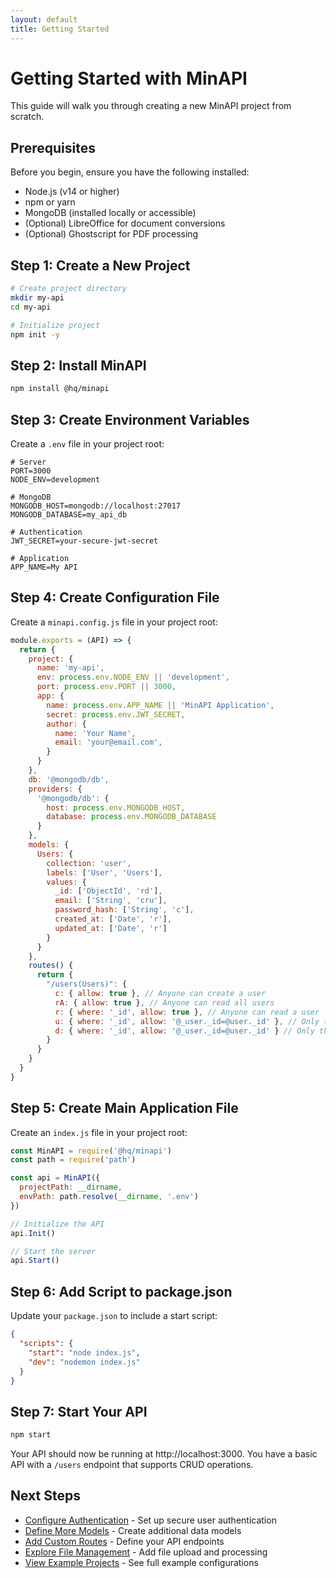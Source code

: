 ```yaml
---
layout: default
title: Getting Started
---
```


# Getting Started with MinAPI

This guide will walk you through creating a new MinAPI project from scratch.

## Prerequisites

Before you begin, ensure you have the following installed:

- Node.js (v14 or higher)
- npm or yarn
- MongoDB (installed locally or accessible)
- (Optional) LibreOffice for document conversions
- (Optional) Ghostscript for PDF processing

## Step 1: Create a New Project

```bash
# Create project directory
mkdir my-api
cd my-api

# Initialize project
npm init -y
```

## Step 2: Install MinAPI

```bash
npm install @hq/minapi
```

## Step 3: Create Environment Variables

Create a `.env` file in your project root:

```
# Server
PORT=3000
NODE_ENV=development

# MongoDB
MONGODB_HOST=mongodb://localhost:27017
MONGODB_DATABASE=my_api_db

# Authentication
JWT_SECRET=your-secure-jwt-secret

# Application
APP_NAME=My API
```

## Step 4: Create Configuration File

Create a `minapi.config.js` file in your project root:

```javascript
module.exports = (API) => {
  return {
    project: {
      name: 'my-api',
      env: process.env.NODE_ENV || 'development',
      port: process.env.PORT || 3000,
      app: {
        name: process.env.APP_NAME || 'MinAPI Application',
        secret: process.env.JWT_SECRET,
        author: {
          name: 'Your Name',
          email: 'your@email.com',
        }
      }
    },
    db: '@mongodb/db',
    providers: {
      '@mongodb/db': {
        host: process.env.MONGODB_HOST,
        database: process.env.MONGODB_DATABASE
      }
    },
    models: {
      Users: {
        collection: 'user',
        labels: ['User', 'Users'],
        values: {
          _id: ['ObjectId', 'rd'],
          email: ['String', 'cru'],
          password_hash: ['String', 'c'],
          created_at: ['Date', 'r'],
          updated_at: ['Date', 'r']
        }
      }
    },
    routes() {
      return {
        "/users(Users)": {
          c: { allow: true }, // Anyone can create a user
          rA: { allow: true }, // Anyone can read all users
          r: { where: '_id', allow: true }, // Anyone can read a user
          u: { where: '_id', allow: '@_user._id=@user._id' }, // Only the user can update themselves
          d: { where: '_id', allow: '@_user._id=@user._id' } // Only the user can delete themselves
        }
      }
    }
  }
}
```

## Step 5: Create Main Application File

Create an `index.js` file in your project root:

```javascript
const MinAPI = require('@hq/minapi')
const path = require('path')

const api = MinAPI({
  projectPath: __dirname,
  envPath: path.resolve(__dirname, '.env')
})

// Initialize the API
api.Init()

// Start the server
api.Start()
```

## Step 6: Add Script to package.json

Update your `package.json` to include a start script:

```json
{
  "scripts": {
    "start": "node index.js",
    "dev": "nodemon index.js"
  }
}
```

## Step 7: Start Your API

```bash
npm start
```

Your API should now be running at http://localhost:3000. You have a basic API with a `/users` endpoint that supports CRUD operations.

## Next Steps

- [Configure Authentication](./authentication.md) - Set up secure user authentication
- [Define More Models](../reference/models.md) - Create additional data models
- [Add Custom Routes](../reference/routes.md) - Define your API endpoints
- [Explore File Management](../reference/files.md) - Add file upload and processing
- [View Example Projects](../examples/basic-setup.md) - See full example configurations 